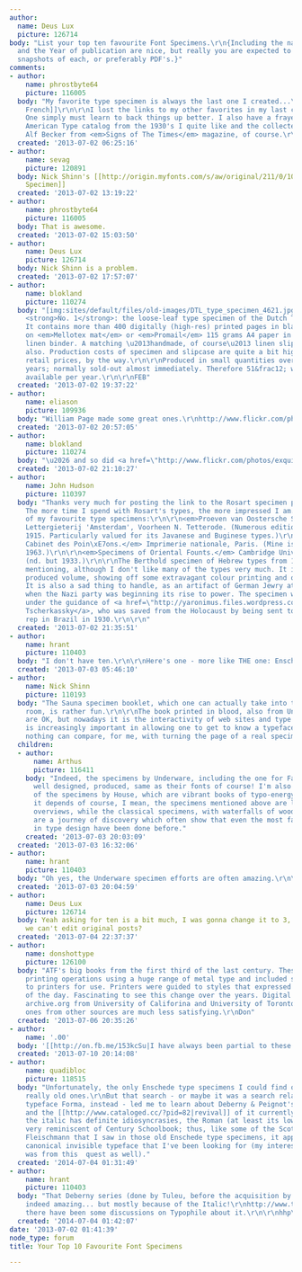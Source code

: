 ```yaml
---
author:
  name: Deus Lux
  picture: 126714
body: "List your top ten favourite Font Specimens.\r\n{Including the name of the font
  and the Year of publication are nice, but really you are expected to show a few
  snapshots of each, or preferably PDF's.}"
comments:
- author:
    name: phrostbyte64
    picture: 116005
  body: "My favorite type specimen is always the last one I created...\r\n[[http://thefontry.com/fha_condensed_french/FHA_Condensed_French_Spec_Book.pdf|Condensed
    French]]\r\n\r\nI lost the links to my other favorites in my last computer crush.
    One simply must learn to back things up better. I also have a frayed copy of an
    American Type catalog from the 1930's I quite like and the collected works of
    Alf Becker from <em>Signs of The Times</em> magazine, of course.\r\n"
  created: '2013-07-02 06:25:16'
- author:
    name: sevag
    picture: 120891
  body: Nick Shinn's [[http://origin.myfonts.com/s/aw/original/211/0/108163.pdf|Richler
    Specimen]]
  created: '2013-07-02 13:19:22'
- author:
    name: phrostbyte64
    picture: 116005
  body: That is awesome.
  created: '2013-07-02 15:03:50'
- author:
    name: Deus Lux
    picture: 126714
  body: Nick Shinn is a problem.
  created: '2013-07-02 17:57:07'
- author:
    name: blokland
    picture: 110274
  body: "[img:sites/default/files/old-images/DTL_type_specimen_4621.jpg]\r\n\r\nAt
    <strong>No. 1</strong>: the loose-leaf type specimen of the Dutch Type Library.
    It contains more than 400 digitally (high-res) printed pages in black and red
    on <em>Mellotex mat</em> or <em>Promail</em> 115 grams A4 paper in a handmade
    linen binder. A matching \u2013handmade, of course\u2013 linen slipcase is available
    also. Production costs of specimen and slipcase are quite a bit higher than the
    retail prices, by the way.\r\n\r\nProduced in small quantities over the past 15
    years; normally sold-out almost immediately. Therefore 51&frac12; weeks <strong>not</strong>
    available per year.\r\n\r\nFEB"
  created: '2013-07-02 19:37:22'
- author:
    name: eliason
    picture: 109936
  body: "William Page made some great ones.\r\nhttp://www.flickr.com/photos/thearm/2757542999/"
  created: '2013-07-02 20:57:05'
- author:
    name: blokland
    picture: 110274
  body: "\u2026 and so did <a href=\"http://www.flickr.com/photos/exquisitefonts/sets/72157630554542636/\">Rosart</a>.\r\n\r\nFEB"
  created: '2013-07-02 21:10:27'
- author:
    name: John Hudson
    picture: 110397
  body: "Thanks very much for posting the link to the Rosart specimen pages, Frank.
    The more time I spend with Rosart's types, the more impressed I am.\r\n\r\nSome
    of my favourite type specimens:\r\n\r\n<em>Proeven van Oostersche Schriften.</em>
    Lettergieterij 'Amsterdam', Voorheen N. Tetterode. (Numerous editions; mine is
    1915. Particularly valued for its Javanese and Buginese types.)\r\n\r\n<em>Le
    Cabinet des Poin\xE7ons.</em> Imprimerie nationale, Paris. (Mine is the 3rd edition,
    1963.)\r\n\r\n<em>Specimens of Oriental Founts.</em> Cambridge University Press.
    (nd. but 1933.)\r\n\r\nThe Berthold specimen of Hebrew types from 1924 is worth
    mentioning, although I don't like many of the types very much. It is a handsomely
    produced volume, showing off some extravagant colour printing and ornament use.
    It is also a sad thing to handle, as an artifact of German Jewry at the moment
    when the Nazi party was beginning its rise to power. The specimen was produced
    under the guidance of <a href=\"http://yaronimus.files.wordpress.com/2013/05/lubell.pdf\">Joseph
    Tscherkassky</a>, who was saved from the Holocaust by being sent to be Berthold's
    rep in Brazil in 1930.\r\n\r\n"
  created: '2013-07-02 21:35:51'
- author:
    name: hrant
    picture: 110403
  body: "I don't have ten.\r\n\r\nHere's one - more like THE one: Enschede's 1908.\r\n\r\nhhp\r\n"
  created: '2013-07-03 05:46:10'
- author:
    name: Nick Shinn
    picture: 110193
  body: "The Sauna specimen booklet, which one can actually take into the sauna/bath/steam
    room, is rather fun.\r\n\r\nThe book printed in blood, also from Underware, IIRC.\r\n\r\nPDFs
    are OK, but nowadays it is the interactivity of web sites and type testers that
    is increasingly important in allowing one to get to know a typeface.\r\n\r\nBut
    nothing can compare, for me, with turning the page of a real specimen."
  children:
  - author:
      name: Arthus
      picture: 116411
    body: "Indeed, the specimens by Underware, including the one for Fakir are really
      well designed, produced, same as their fonts of course! I'm also quite fond
      of the specimens by House, which are vibrant books of typo-energy. \r\n\r\nBut
      it depends of course, I mean, the specimens mentioned above are large, illustrated
      overviews, while the classical specimens, with waterfalls of wood-and-leadprint,
      are a journey of discovery which often show that even the most far-out ideas
      in type design have been done before."
    created: '2013-07-03 20:03:09'
  created: '2013-07-03 16:32:06'
- author:
    name: hrant
    picture: 110403
  body: "Oh yes, the Underware specimen efforts are often amazing.\r\n\r\nhhp\r\n"
  created: '2013-07-03 20:04:59'
- author:
    name: Deus Lux
    picture: 126714
  body: Yeah asking for ten is a bit much, I was gonna change it to 3, but I guess
    we can't edit original posts?
  created: '2013-07-04 22:37:37'
- author:
    name: donshottype
    picture: 126100
  body: "ATF's big books from the first third of the last century. These were major
    printing operations using a huge range of metal type and included suggestions
    to printers for use. Printers were guided to styles that expressed the fashion
    of the day. Fascinating to see this change over the years. Digital versions at
    archive.org from University of Califorina and University of Toronto are good,
    ones from other sources are much less satisfying.\r\nDon"
  created: '2013-07-06 20:35:26'
- author:
    name: '.00'
  body: '[[http://on.fb.me/153kcSu|I have always been partial to these...]]'
  created: '2013-07-10 20:14:08'
- author:
    name: quadibloc
    picture: 118515
  body: "Unfortunately, the only Enschede type specimens I could find online were
    really old ones.\r\nBut that search - or maybe it was a search related to the
    typeface Forma, instead - led me to learn about Deberny & Peignot's Serie 16 -
    and the [[http://www.cataloged.cc/?pid=82|revival]] of it currently being attempted.\r\n\r\nWhile
    the italic has definite idiosyncrasies, the Roman (at least its lower case) is
    very reminiscent of Century Schoolbook; thus, like some of the Scotch Romans by
    Fleischmann that I saw in those old Enschede type specimens, it approaches the
    canonical invisible typeface that I've been looking for (my interest in Textype
    was from this  quest as well)."
  created: '2014-07-04 01:31:49'
- author:
    name: hrant
    picture: 110403
  body: "That Deberny series (done by Tuleu, before the acquisition by Peignot) is
    indeed amazing... but mostly because of the Italic!\r\nhttp://www.themicrofoundry.com/other/Javal_italic.gif\r\nBTW
    there have been some discussions on Typophile about it.\r\n\r\nhhp\r\n"
  created: '2014-07-04 01:42:07'
date: '2013-07-02 01:41:39'
node_type: forum
title: Your Top 10 Favourite Font Specimens

---
```

